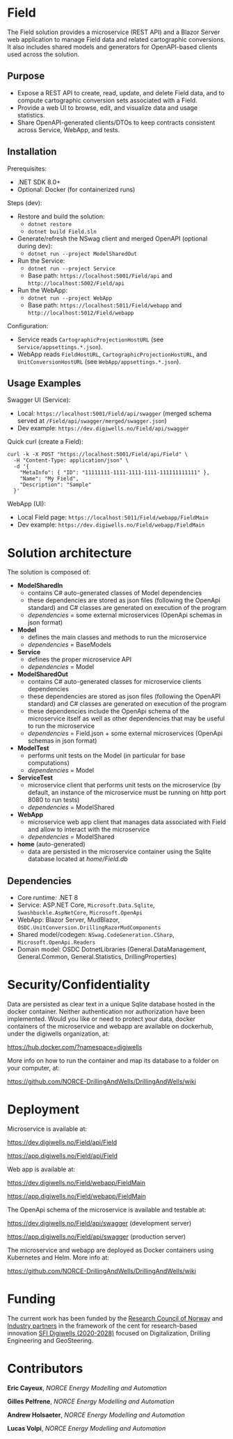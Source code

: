# Field

The Field solution provides a microservice (REST API) and a Blazor Server web application to manage Field data and related cartographic conversions. It also includes shared models and generators for OpenAPI-based clients used across the solution.

## Purpose

- Expose a REST API to create, read, update, and delete Field data, and to compute cartographic conversion sets associated with a Field.
- Provide a web UI to browse, edit, and visualize data and usage statistics.
- Share OpenAPI-generated clients/DTOs to keep contracts consistent across Service, WebApp, and tests.

## Installation

Prerequisites:
- .NET SDK 8.0+
- Optional: Docker (for containerized runs)

Steps (dev):
- Restore and build the solution:
  - `dotnet restore`
  - `dotnet build Field.sln`
- Generate/refresh the NSwag client and merged OpenAPI (optional during dev):
  - `dotnet run --project ModelSharedOut`
- Run the Service:
  - `dotnet run --project Service`
  - Base path: `https://localhost:5001/Field/api` and `http://localhost:5002/Field/api`
- Run the WebApp:
  - `dotnet run --project WebApp`
  - Base path: `https://localhost:5011/Field/webapp` and `http://localhost:5012/Field/webapp`

Configuration:
- Service reads `CartographicProjectionHostURL` (see `Service/appsettings.*.json`).
- WebApp reads `FieldHostURL`, `CartographicProjectionHostURL`, and `UnitConversionHostURL` (see `WebApp/appsettings.*.json`).

## Usage Examples

Swagger UI (Service):
- Local: `https://localhost:5001/Field/api/swagger` (merged schema served at `/Field/api/swagger/merged/swagger.json`)
- Dev example: `https://dev.digiwells.no/Field/api/swagger`

Quick curl (create a Field):
```
curl -k -X POST "https://localhost:5001/Field/api/Field" \
  -H "Content-Type: application/json" \
  -d '{
    "MetaInfo": { "ID": "11111111-1111-1111-1111-111111111111" },
    "Name": "My Field",
    "Description": "Sample"
  }'
```

WebApp (UI):
- Local Field page: `https://localhost:5011/Field/webapp/FieldMain`
- Dev example: `https://dev.digiwells.no/Field/webapp/FieldMain`

# Solution architecture

The solution is composed of:
- **ModelSharedIn**
  - contains C# auto-generated classes of Model dependencies
  - these dependencies are stored as json files (following the OpenApi standard) and C# classes are generated on execution of the program
  - *dependencies* = some external microservices (OpenApi schemas in json format)
- **Model**
  - defines the main classes and methods to run the microservice
  - *dependencies* = BaseModels
- **Service**
  - defines the proper microservice API
  - *dependencies* = Model
- **ModelSharedOut**
  - contains C# auto-generated classes for microservice clients dependencies
  - these dependencies are stored as json files (following the OpenAPI standard) and C# classes are generated on execution of the program
  - these dependencies include the OpenApi schema of the microservice itself as well as other dependencies that may be useful to run the microservice
  - *dependencies* = Field.json + some external microservices (OpenApi schemas in json format)
- **ModelTest**
  - performs unit tests on the Model (in particular for base computations)
  - *dependencies* = Model
- **ServiceTest**
  - microservice client that performs unit tests on the microservice (by default, an instance of the microservice must be running on http port 8080 to run tests)
  - *dependencies* = ModelShared
- **WebApp**
  - microservice web app client that manages data associated with Field and allow to interact with the microservice
  - *dependencies* = ModelShared
- **home** (auto-generated)
  - data are persisted in the microservice container using the Sqlite database located at *home/Field.db*

## Dependencies

- Core runtime: .NET 8
- Service: ASP.NET Core, `Microsoft.Data.Sqlite`, `Swashbuckle.AspNetCore`, `Microsoft.OpenApi`
- WebApp: Blazor Server, MudBlazor, `OSDC.UnitConversion.DrillingRazorMudComponents`
- Shared model/codegen: `NSwag.CodeGeneration.CSharp`, `Microsoft.OpenApi.Readers`
- Domain model: OSDC DotnetLibraries (General.DataManagement, General.Common, General.Statistics, DrillingProperties)

# Security/Confidentiality

Data are persisted as clear text in a unique Sqlite database hosted in the docker container.
Neither authentication nor authorization have been implemented.
Would you like or need to protect your data, docker containers of the microservice and webapp are available on dockerhub, under the digiwells organization, at:

https://hub.docker.com/?namespace=digiwells

More info on how to run the container and map its database to a folder on your computer, at:

https://github.com/NORCE-DrillingAndWells/DrillingAndWells/wiki

# Deployment

Microservice is available at:

https://dev.digiwells.no/Field/api/Field

https://app.digiwells.no/Field/api/Field

Web app is available at:

https://dev.digiwells.no/Field/webapp/FieldMain

https://app.digiwells.no/Field/webapp/FieldMain

The OpenApi schema of the microservice is available and testable at:

https://dev.digiwells.no/Field/api/swagger (development server)

https://app.digiwells.no/Field/api/swagger (production server)

The microservice and webapp are deployed as Docker containers using Kubernetes and Helm. More info at:

https://github.com/NORCE-DrillingAndWells/DrillingAndWells/wiki

# Funding

The current work has been funded by the [Research Council of Norway](https://www.forskningsradet.no/) and [Industry partners](https://www.digiwells.no/about/board/) in the framework of the cent for research-based innovation [SFI Digiwells (2020-2028)](https://www.digiwells.no/) focused on Digitalization, Drilling Engineering and GeoSteering. 

# Contributors

**Eric Cayeux**, *NORCE Energy Modelling and Automation*

**Gilles Pelfrene**, *NORCE Energy Modelling and Automation*

**Andrew Holsaeter**, *NORCE Energy Modelling and Automation*

**Lucas Volpi**, *NORCE Energy Modelling and Automation*
